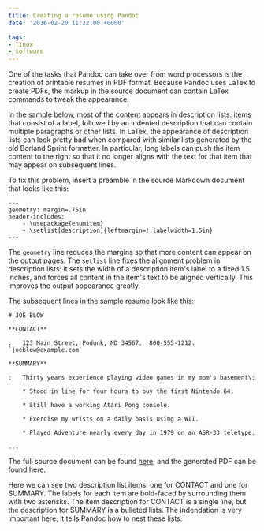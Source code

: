 ```yaml
---
title: Creating a resume using Pandoc
date: '2016-02-20 11:22:00 +0000'

tags:
- linux
- software
---
```


One of the tasks that Pandoc can take over from word processors is the creation
of printable resumes in PDF format.  Because Pandoc uses LaTex to create PDFs, the markup in the
source document can contain LaTex commands to tweak the appearance.<!--more-->

In the sample below, most of the content appears in description lists: items that consist
of a label, followed by an indented description that can contain multiple paragraphs or
other lists.  In LaTex, the appearance of description lists can look pretty bad when
compared with similar lists generated by the old Borland Sprint formatter.  In particular,
long labels can push the item content to the right so that it no longer aligns
with the text for that item that may appear on subsequent lines.

To fix this problem, insert a preamble in the source Markdown document that
looks like this:

    ---
    geometry: margin=.75in
    header-includes:
        - \usepackage{enumitem}
        - \setlist[description]{leftmargin=!,labelwidth=1.5in}
    ---

The `geometry` line reduces the margins so that more content can appear on the output pages.
The `setlist` line fixes the alignment problem in description lists: it sets
the width of a description item's label to a fixed 1.5 inches, and forces all content in the item's
text to be aligned vertically.  This improves the output appearance greatly.

The subsequent lines in the sample resume look like this:

    # JOE BLOW

    **CONTACT**

    :   123 Main Street, Podunk, ND 34567.  800-555-1212. `joeblow@example.com`

    **SUMMARY**

    :   Thirty years experience playing video games in my mom's basement\:

        * Stood in line for four hours to buy the first Nintendo 64.

        * Still have a working Atari Pong console.

        * Exercise my wrists on a daily basis using a WII.

        * Played Adventure nearly every day in 1979 on an ASR-33 teletype.

    ...

The full source document can be found [here](../../../sample-resume.md), and the generated
PDF can be found [here](../../../sample-resume.pdf).

Here we can see two description list items: one for CONTACT and one for SUMMARY.
The labels for each item are bold-faced by surrounding them with two asterisks.
The item description for CONTACT is a single line, but the description for
SUMMARY is a bulleted lists.  The indendation is very important here; it tells
Pandoc how to nest these lists.
